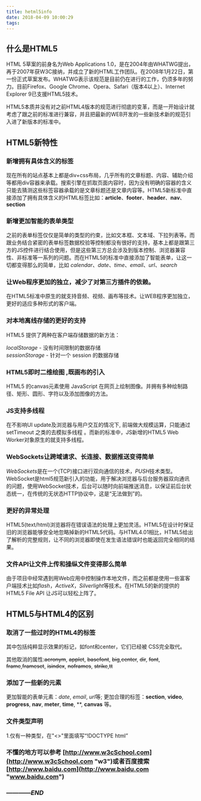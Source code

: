 ```yaml
---
title: hetml5info
date: 2018-04-09 10:00:29
tags:
---
```


## 什么是HTML5

HTML 5草案的前身名为Web Applications 1.0，是在2004年由WHATWG提出，再于2007年获W3C接纳，并成立了新的HTML工作团队。在2008年1月22日，第一份正式草案发布。WHATWG表示该规范是目前仍在进行的工作，仍须多年的努力。目前Firefox、Google Chrome、Opera、Safari（版本4以上）、Internet Explorer 9已支援HTML5技术。

HTML5本质并没有对之前HTML4版本的规范进行彻底的变革，而是一开始设计就考虑了跟之前的标准进行兼容，并且把最新的WEB开发的一些新技术新的规范引入进了新版本的标准中。

## HTML5新特性

### 新增拥有具体含义的标签

现在所有的站点基本上都是div+css布局，几乎所有的文章标题、内容、辅助介绍等都用div容器来承载。搜索引擎在抓取页面内容时，因为没有明确的容器的含义只能去猜测这些标签容器承载的是文章标题还是文章内容等。HTML5新标准中直接添加了拥有具体含义的HTML标签比如：**article**、**footer**、**header**、**nav**、**section**

### 新增更加智能的表单类型

之前的表单标签仅仅是简单的类型的约束，比如文本框、文本域、下拉列表等。而跟业务结合紧密的表单标签数据校验等控制都没有很好的支持，基本上都是跟第三方的JS控件进行结合使用，但是这些第三方总会涉及到版本控制、浏览器兼容性、非标准等一系列的问题。而在HTML5的标准中直接添加了智能表单，让这一切都变得那么的简单，比如 *calendar*、*date*、*time*、*email*、*url*、*search*

### 让Web程序更加的独立，减少了对第三方插件的依赖。

在HTML5标准中原生的就支持音频、视频、画布等技术。让WEB程序更加独立，更好的适应多种形式的客户端。

### 对本地离线存储的更好的支持

HTML5 提供了两种在客户端存储数据的新方法：

*localStorage* - 没有时间限制的数据存储  
*sessionStorage* - 针对一个 session 的数据存储
### HTML5即时二维绘图 ,既画布的引入

HTML5 的canvas元素使用 JavaScript 在网页上绘制图像。并拥有多种绘制路径、矩形、圆形、字符以及添加图像的方法。

### JS支持多线程

在不影响UI update及浏览器与用户交互的情况下, 前端做大规模运算，只能通过 setTimeout 之类的去模拟多线程 。而新的标准中，JS新增的HTML5 Web Worker对象原生的就支持多线程。

### WebSockets让跨域请求、长连接、数据推送变得简单

*WebSockets*是在一个(TCP)接口进行双向通信的技术，*PUSH*技术类型。WebSocket是html5规范新引入的功能，用于解决浏览器与后台服务器双向通讯的问题，使用WebSocket技术，后台可以随时向前端推送消息，以保证前后台状态统一，在传统的无状态HTTP协议中，这是“无法做到”的。

### 更好的异常处理

HTML5(text/html)浏览器将在错误语法的处理上更加灵活。HTML5在设计时保证旧的浏览器能够安全地忽略掉新的HTML5代码。与HTML4.01相比，HTML5给出了解析的完整规则，让不同的浏览器即使在发生语法错误时也能返回完全相同的结果。

### 文件API让文件上传和操纵文件变得那么简单

由于项目中经常遇到用Web应用中控制操作本地文件，而之前都是使用一些富客户端技术比如*flash*，*ActiveX*，*Silverlight*等技术。在HTML5的新的提供的 HTML5 File API 让JS可以轻松上阵了。

## HTML5与HTML4的区别

### 取消了一些过时的HTML4的标签

其中包括纯粹显示效果的标记，如font和center，它们已经被 CSS完全取代。

其他取消的属性:~~acronym~~, ~~applet~~, ~~basefont~~, ~~big~~,~~center~~, ~~dir~~, ~~font~~, ~~frame~~,~~frameset~~, ~~isindex~~, ~~noframes~~, ~~strike~~,~~tt~~

### 添加了一些新的元素
更加智能的表单元素：*date*, *email*, *url*等; 更加合理的标签：**section**, **video**, **progress**, **nav**, **meter**, **time**, **, **canvas** 等。

### 文件类型声明

1.仅有一种类型，在"<>"里面填写“!DOCTYPE html”

### 不懂的地方可以参考 [http://www.w3cSchool.com](http://www.w3cSchool.com "w3")或者百度搜索[http://www.baidu.com](http://www.baidu.com "www.baidu.com")

### **————*END***
